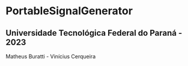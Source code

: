 # PortableSignalGenerator
## Universidade Tecnológica Federal do Paraná - 2023
Matheus Buratti - Vinícius Cerqueira
